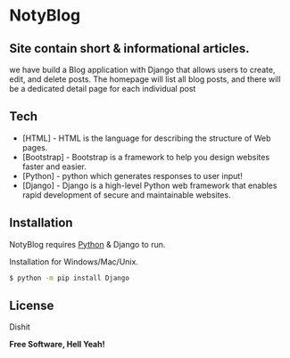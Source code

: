 # NotyBlog
## Site contain short & informational  articles.


we have build a Blog application with Django that allows users to create, edit, and delete posts. The homepage will list all blog posts, and there will be a dedicated detail page for each individual post


## Tech

- [HTML] - HTML is the language for describing the structure of Web pages.
- [Bootstrap] - Bootstrap is a framework to help you design websites faster and easier.
- [Python] - python which generates responses to user input!
- [Django] - Django is a high-level Python web framework that enables rapid development of secure and maintainable websites.


## Installation

NotyBlog requires [Python](https://www.python.org/) & Django to run.

Installation for Windows/Mac/Unix.

```sh
$ python -m pip install Django
```



## License

Dishit

**Free Software, Hell Yeah!**

[//]: # (These are reference links used in the body of this note and get stripped out when the markdown processor does its job. There is no need to format nicely because it shouldn't be seen. Thanks SO - http://stackoverflow.com/questions/4823468/store-comments-in-markdown-syntax)

   [dill]: <https://github.com/joemccann/dillinger>
   [git-repo-url]: <https://github.com/joemccann/dillinger.git>
   [john gruber]: <http://daringfireball.net>
   [df1]: <http://daringfireball.net/projects/markdown/>
   [markdown-it]: <https://github.com/markdown-it/markdown-it>
   [Ace Editor]: <http://ace.ajax.org>
   [node.js]: <http://nodejs.org>
   [Twitter Bootstrap]: <http://twitter.github.com/bootstrap/>
   [jQuery]: <http://jquery.com>
   [@tjholowaychuk]: <http://twitter.com/tjholowaychuk>
   [express]: <http://expressjs.com>
   [AngularJS]: <http://angularjs.org>
   [Gulp]: <http://gulpjs.com>


